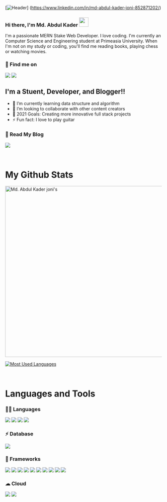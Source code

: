 [![Header](https://user-images.githubusercontent.com/70408080/125334303-0d5bea00-e36d-11eb-9b47-075a2f95dbf7.jpg "Header")] (https://www.linkedin.com/in/md-abdul-kader-joni-852871202/)


### Hi there, I'm Md. Abdul Kader <img src="https://raw.githubusercontent.com/MartinHeinz/MartinHeinz/master/wave.gif" width="30px">

I'm a passionate MERN Stake Web Developer. I love coding. I'm currently an Computer Science and Engineering student at Primeasia University. When I'm not on my study or coding, you'll find me reading books, playing chess or watching movies.

### 📱 Find me on

[![](https://img.shields.io/badge/LinkedIn-0077B5?style=for-the-badge&logo=linkedin&logoColor=white)](https://www.linkedin.com/in/md-abdul-kader-joni-852871202/) [![](https://img.shields.io/badge/Messenger-00B2FF?style=for-the-badge&logo=messenger&logoColor=white)](https://www.facebook.com/abd.joni.9)



## I'm a Stuent, Developer, and Blogger!!

- 🌱 I’m currently learning data structure and algorithm
- 👯 I’m looking to collaborate with other content creators
- 🥅 2021 Goals: Creating more innovative full stack projects
- ⚡ Fun fact: I love to  play guitar

### 📝 Read My Blog

[![](https://img.shields.io/badge/Medium-12100E?style=for-the-badge&logo=medium&logoColor=white)](https://medium.com/@mdabdulkaderjoni)

<br />

# My Github Stats

<img width="550px" alt="Md. Abdul Kader joni's"  src="https://github-readme-stats.vercel.app/api?username=mdabdulkaderjoni&theme=dark&show_icons=true"/>

[![Most Used Languages](https://github-readme-stats.vercel.app/api/top-langs/?username=mdabdulkaderjoni&card_width=550&theme=cobalt&show_icons=true)](https://github.com/mdabdulkaderjoni/github-readme-stats)

<br />

# Languages and Tools

### 👩‍💻 Languages

![](https://img.shields.io/badge/C-00599C?style=for-the-badge&logo=c&logoColor=white)
![](https://img.shields.io/badge/HTML5-E34F26?style=for-the-badge&logo=html5&logoColor=white)
![](https://img.shields.io/badge/CSS3-1572B6?style=for-the-badge&logo=css3&logoColor=white)
![](https://img.shields.io/badge/JavaScript-F7DF1E?style=for-the-badge&logo=javascript&logoColor=black)

### ⚡ Database

![](https://img.shields.io/badge/MongoDB-4EA94B?style=for-the-badge&logo=mongodb&logoColor=white)

### 🚀 Frameworks

![](https://img.shields.io/badge/Bootstrap-563D7C?style=for-the-badge&logo=bootstrap&logoColor=white)
![](https://img.shields.io/badge/React-20232A?style=for-the-badge&logo=react&logoColor=61DAFB)
![](https://img.shields.io/badge/React_Router-CA4245?style=for-the-badge&logo=react-router&logoColor=white)
![](https://img.shields.io/badge/Material--UI-0081CB?style=for-the-badge&logo=material-ui&logoColor=white)
![](https://img.shields.io/badge/Node.js-339933?style=for-the-badge&logo=nodedotjs&logoColor=white)
![](https://img.shields.io/badge/Express.js-000000?style=for-the-badge&logo=express&logoColor=white)
![](https://img.shields.io/badge/firebase-ffca28?style=for-the-badge&logo=firebase&logoColor=black)
![](https://img.shields.io/badge/Postman-FF6C37?style=for-the-badge&logo=Postman&logoColor=white)
![](https://img.shields.io/badge/npm-CB3837?style=for-the-badge&logo=npm&logoColor=white)
![](https://img.shields.io/badge/Git-F05032?style=for-the-badge&logo=git&logoColor=white)

### ☁ Cloud

![](https://img.shields.io/badge/Netlify-00C7B7?style=for-the-badge&logo=netlify&logoColor=white)
![](https://img.shields.io/badge/Heroku-430098?style=for-the-badge&logo=heroku&logoColor=white)

<br/>








